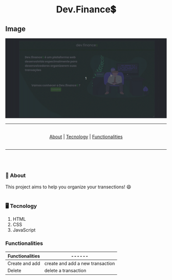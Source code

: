 
<div align="center"> <h1>Dev.Finance💲 </h1></div> 

## Image

<div align="center"><img src="./.github/test.gif" /></div>

<div align='center'>


---

<br>
<a href='#about'>About</a> |
<a href='#tecnology'>Tecnology</a> |
<a href='#functionalities'>Functionalities</a> 

<br>
<br>

---

<br>
<br>

</div>


### <p id='about'>📑 About</p>

This project aims to help you organize your transections! 😄
<br>
<br>

### <p id='tecnology'>🖥 Tecnology</p>
1. HTML
2. CSS
3. JavaScript

### <p id='functionalities'> Functionalities</p>

Functionalities   |------
--------- | ------
Create and add | create and add a new transaction
 Delete | delete a transaction
 
<br>
<br>
